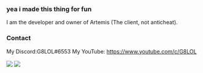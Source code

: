 ### yea i made this thing for fun

I am the developer and owner of Artemis (The client, not anticheat). 

### Contact

My Discord:G8LOL#6553
My YouTube: https://www.youtube.com/c/G8LOL  


<img align="center" src="https://github-readme-stats.vercel.app/api/top-langs/?username=G8LOL&count_private=true&langs_count=7" /> 
<img align="center" src="https://github-readme-stats.vercel.app/api?username=G8LOL&count_private=true" />  
